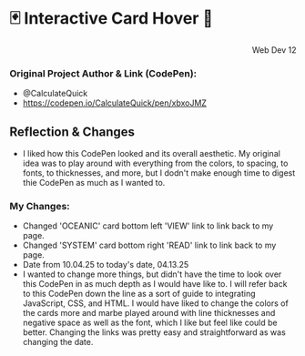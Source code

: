 # 🃏 Interactive Card Hover 📐
<div style="text-align: right">Web Dev 12</div>

### Original Project Author & Link (CodePen): 
  - @CalculateQuick
  - https://codepen.io/CalculateQuick/pen/xbxoJMZ
## Reflection & Changes
- I liked how this CodePen looked and its overall aesthetic. My original idea was to play around with everything from the colors, to spacing, to fonts, to thicknesses, and more, but I dodn't make enough time to digest thie CodePen as much as I wanted to.
### My Changes:
  - Changed 'OCEANIC' card bottom left 'VIEW' link to link back to my page.
  - Changed 'SYSTEM' card bottom right 'READ' link to link back to my page.
  - Date from 10.04.25 to today's date, 04.13.25
  - I wanted to change more things, but didn't have the time to look over this CodePen in as much depth as I would have like to. I will refer back to this CodePen down the line as a sort of guide to integrating JavaScript, CSS, and HTML. I would have liked to change the colors of the cards more and marbe played around with line thicknesses and negative space as well as the font, which I like but feel like could be better. Changing the links was pretty easy and straightforward as was changing the date.